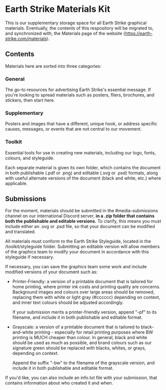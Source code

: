 # Earth Strike Materials Kit

This is our supplementary storage space for all Earth Strike graphical materials. Eventually, the contents of this respository will be migrated to, and synchronized with, the Materials page of the website (https://earth-strike.com/materials).

## Contents

Materials here are sorted into three categories:

### General
The go-to resources for advertising Earth Strike's essential message. If you're looking to spread materials such as posters, fliers, brochures, and stickers, then start here.

### Supplementary
Posters and images that have a different, unique hook, or address specific causes, messages, or events that are not central to our movement.

### Toolkit
Essential tools for use in creating new materials, including our logo, fonts, colours, and styleguide.

Each separate material is given its own folder, which contains the document in both publishable (.pdf or .png) and editable (.svg or .psd) formats, along with useful alternate versions of the document (black and white, etc.) where applicable.

## Submissions

For the moment, materials should be submitted in the #media-submissions channel on our international Discord server, **in a .zip folder that contains both the publishable and editable versions.** To clarify, this means you must include either an .svg or .psd file, so that your document can be modified and translated.

All materials must conform to the Earth Strike Styleguide, located in the /toolkit/styleguide folder. Submitting an editable version will allow members of the graphics team to modify your document in accordance with this styleguide if necessary.

If necessary, you can save the graphics team some work and include modified versions of your document such as:

- Printer-Friendly: a version of a printable document that is tailored for home printing, where printer ink costs and printing quality are concerns. Background images and colours over large areas should be removed, replacing them with white or light gray (#cccccc) depending on context, and inner text colours should be adjusted accordingly.

  If your submission merits a printer-friendly version, append "-pf" to its filename, and include it in both publishable and editable format.

- Grayscale: a version of a printable document that is tailored to black-and-white printing - especially for retail printing purposes where BW printing is MUCH cheaper than colour. In general, black and white should be used as much as possible, and brand colours such as our signature green should be replaced with blacks, whites, or grays, depending on context.

  Append the suffix "-bw" to the filename of the grayscale version, and include it in both publishable and editable format.

If you'd like, you can also include an info.txt file with your submission, that contains information about who created it and when.
